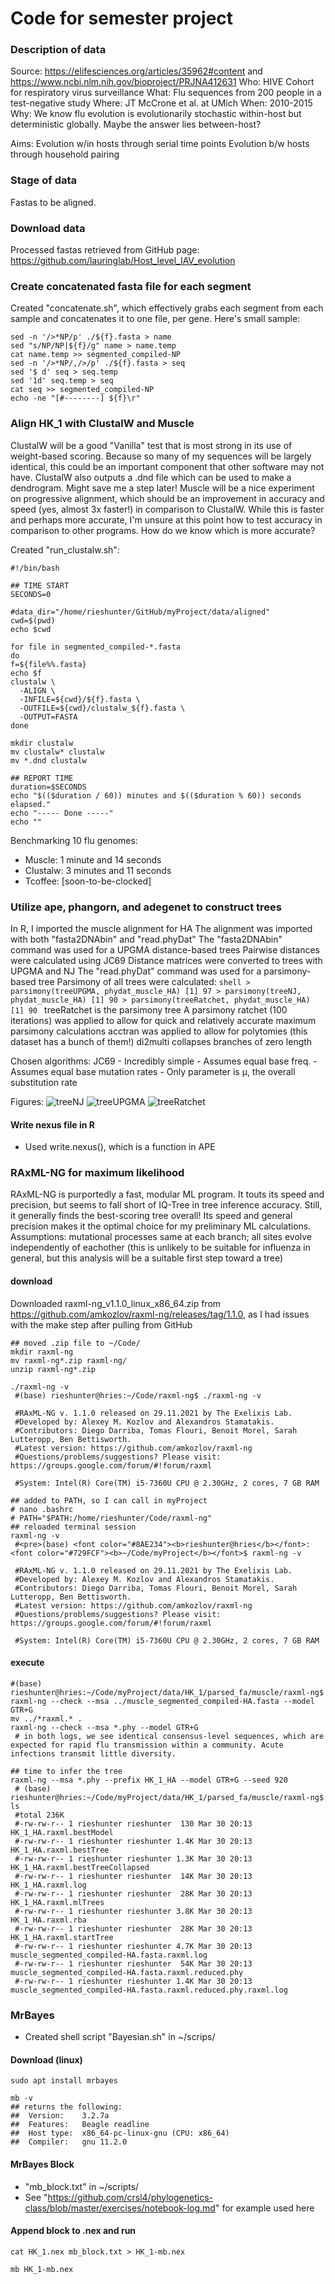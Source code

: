 # Code for semester project
### Description of data
Source: https://elifesciences.org/articles/35962#content and https://www.ncbi.nlm.nih.gov/bioproject/PRJNA412631
Who: HIVE Cohort for respiratory virus surveillance
What: Flu sequences from 200 people in a test-negative study
Where: JT McCrone et al. at UMich
When: 2010-2015
Why: We know flu evolution is evolutionarily stochastic within-host but deterministic globally. Maybe the answer lies between-host?

Aims:
Evolution w/in hosts through serial time points
Evolution b/w hosts through household pairing

### Stage of data
Fastas to be aligned.

### Download data
Processed fastas retrieved from GitHub page:
https://github.com/lauringlab/Host_level_IAV_evolution

### Create concatenated fasta file for each segment
Created "concatenate.sh", which effectively grabs each segment from each sample and concatenates it to one file, per gene. Here's small sample:
```shell
sed -n '/>*NP/p' ./${f}.fasta > name
sed "s/NP/NP|${f}/g" name > name.temp
cat name.temp >> segmented_compiled-NP
sed -n '/>*NP/,/>/p' ./${f}.fasta > seq
sed '$ d' seq > seq.temp
sed '1d' seq.temp > seq
cat seq >> segmented_compiled-NP
echo -ne "[#--------] ${f}\r"
```

### Align HK_1 with ClustalW and Muscle
ClustalW will be a good "Vanilla" test that is most strong in its use of weight-based scoring. Because so many of my sequences will be largely identical, this could be an important component that other software may not have. ClustalW also outputs a .dnd file which can be used to make a dendrogram. Might save me a step later!
Muscle will be a nice experiment on progressive alignment, which should be an improvement in accuracy and speed (yes, almost 3x faster!) in comparison to ClustalW. While this is faster and perhaps more accurate, I'm unsure at this point how to test accuracy in comparison to other programs. How do we know which is more accurate?

Created "run_clustalw.sh":
```shell
#!/bin/bash

## TIME START
SECONDS=0

#data_dir="/home/rieshunter/GitHub/myProject/data/aligned"
cwd=$(pwd)
echo $cwd

for file in segmented_compiled-*.fasta
do
f=${file%%.fasta}
echo $f
clustalw \
  -ALIGN \
  -INFILE=${cwd}/${f}.fasta \
  -OUTFILE=${cwd}/clustalw_${f}.fasta \
  -OUTPUT=FASTA
done

mkdir clustalw
mv clustalw* clustalw
mv *.dnd clustalw

## REPORT TIME             
duration=$SECONDS
echo "$(($duration / 60)) minutes and $(($duration % 60)) seconds elapsed."
echo "----- Done -----"
echo ""
```

Benchmarking 10 flu genomes:
 - Muscle: 1 minute and 14 seconds
 - Clustalw: 3 minutes and 11 seconds
 - Tcoffee: [soon-to-be-clocked]

### Utilize ape, phangorn, and adegenet to construct trees
In R, I imported the muscle alignment for HA
The alignment was imported with both "fasta2DNAbin" and "read.phyDat"
The "fasta2DNAbin" command was used for a UPGMA distance-based trees
  Pairwise distances were calculated using JC69
  Distance matrices were converted to trees with UPGMA and NJ
The "read.phyDat" command was used for a parsimony-based tree
  Parsimony of all trees were calculated:
    ```shell
      > parsimony(treeUPGMA, phydat_muscle_HA)
    [1] 97
    > parsimony(treeNJ, phydat_muscle_HA)
    [1] 90
    > parsimony(treeRatchet, phydat_muscle_HA)
    [1] 90
    ```
  treeRatchet is the parsimony tree
    A parsimony ratchet (100 iterations) was applied to allow for quick and relatively accurate maximum parsimony calculations
    acctran was applied to allow for polytomies (this dataset has a bunch of them!)
    di2multi collapses branches of zero length

Chosen algorithms:
  JC69
    - Incredibly simple
    - Assumes equal base freq.
    - Assumes equal base mutation rates
    - Only parameter is µ, the overall substitution rate

Figures:
![treeNJ](figures/treeNJ.tiff)
![treeUPGMA](figures/treeUPGMA.tiff)
![treeRatchet](figures/treeRatchet.tiff)

#### Write nexus file in R
 - Used write.nexus(), which is a function in APE

### RAxML-NG for maximum likelihood
RAxML-NG is purportedly a fast, modular ML program. It touts its speed and precision, but seems to fall short of IQ-Tree in tree inference accuracy. Still, it generally finds the best-scoring tree overall! Its speed and general precision makes it the optimal choice for my preliminary ML calculations.
Assumptions: mutational processes same at each branch; all sites evolve independently of eachother
(this is unlikely to be suitable for influenza in general, but this analysis will be a suitable first step toward a tree)

#### download
Downloaded raxml-ng_v1.1.0_linux_x86_64.zip from https://github.com/amkozlov/raxml-ng/releases/tag/1.1.0, as I had issues with the make step after pulling from GitHub 
```shell
## moved .zip file to ~/Code/
mkdir raxml-ng
mv raxml-ng*.zip raxml-ng/
unzip raxml-ng*.zip

./raxml-ng -v
 #(base) rieshunter@hries:~/Code/raxml-ng$ ./raxml-ng -v

 #RAxML-NG v. 1.1.0 released on 29.11.2021 by The Exelixis Lab.
 #Developed by: Alexey M. Kozlov and Alexandros Stamatakis.
 #Contributors: Diego Darriba, Tomas Flouri, Benoit Morel, Sarah Lutteropp, Ben Bettisworth.
 #Latest version: https://github.com/amkozlov/raxml-ng
 #Questions/problems/suggestions? Please visit: https://groups.google.com/forum/#!forum/raxml

 #System: Intel(R) Core(TM) i5-7360U CPU @ 2.30GHz, 2 cores, 7 GB RAM

## added to PATH, so I can call in myProject
# nano .bashrc
# PATH="$PATH:/home/rieshunter/Code/raxml-ng"
## reloaded terminal session
raxml-ng -v
 #<pre>(base) <font color="#8AE234"><b>rieshunter@hries</b></font>:<font color="#729FCF"><b>~/Code/myProject</b></font>$ raxml-ng -v

 #RAxML-NG v. 1.1.0 released on 29.11.2021 by The Exelixis Lab.
 #Developed by: Alexey M. Kozlov and Alexandros Stamatakis.
 #Contributors: Diego Darriba, Tomas Flouri, Benoit Morel, Sarah Lutteropp, Ben Bettisworth.
 #Latest version: https://github.com/amkozlov/raxml-ng
 #Questions/problems/suggestions? Please visit: https://groups.google.com/forum/#!forum/raxml

 #System: Intel(R) Core(TM) i5-7360U CPU @ 2.30GHz, 2 cores, 7 GB RAM
```

#### execute
```shell
#(base) rieshunter@hries:~/Code/myProject/data/HK_1/parsed_fa/muscle/raxml-ng$ 
raxml-ng --check --msa ../muscle_segmented_compiled-HA.fasta --model GTR+G
mv ../*raxml.* .
raxml-ng --check --msa *.phy --model GTR+G
 # in both logs, we see identical consensus-level sequences, which are expected for rapid flu transmission within a community. Acute infections transmit little diversity.

## time to infer the tree
raxml-ng --msa *.phy --prefix HK_1_HA --model GTR+G --seed 920
 # (base) rieshunter@hries:~/Code/myProject/data/HK_1/parsed_fa/muscle/raxml-ng$ ls
 #total 236K
 #-rw-rw-r-- 1 rieshunter rieshunter  130 Mar 30 20:13 HK_1_HA.raxml.bestModel
 #-rw-rw-r-- 1 rieshunter rieshunter 1.4K Mar 30 20:13 HK_1_HA.raxml.bestTree
 #-rw-rw-r-- 1 rieshunter rieshunter 1.3K Mar 30 20:13 HK_1_HA.raxml.bestTreeCollapsed
 #-rw-rw-r-- 1 rieshunter rieshunter  14K Mar 30 20:13 HK_1_HA.raxml.log
 #-rw-rw-r-- 1 rieshunter rieshunter  28K Mar 30 20:13 HK_1_HA.raxml.mlTrees
 #-rw-rw-r-- 1 rieshunter rieshunter 3.8K Mar 30 20:13 HK_1_HA.raxml.rba
 #-rw-rw-r-- 1 rieshunter rieshunter  28K Mar 30 20:13 HK_1_HA.raxml.startTree
 #-rw-rw-r-- 1 rieshunter rieshunter 4.7K Mar 30 20:13 muscle_segmented_compiled-HA.fasta.raxml.log
 #-rw-rw-r-- 1 rieshunter rieshunter  54K Mar 30 20:13 muscle_segmented_compiled-HA.fasta.raxml.reduced.phy
 #-rw-rw-r-- 1 rieshunter rieshunter 1.4K Mar 30 20:13 muscle_segmented_compiled-HA.fasta.raxml.reduced.phy.raxml.log
```

### MrBayes
 - Created shell script "Bayesian.sh" in ~/scrips/

#### Download (linux)
`sudo apt install mrbayes`
```
mb -v
## returns the following:
##  Version:    3.2.7a
##  Features:   Beagle readline
##  Host type:  x86_64-pc-linux-gnu (CPU: x86_64)
##  Compiler:   gnu 11.2.0
```

#### MrBayes Block
 - "mb_block.txt" in ~/scripts/
 - See "https://github.com/crsl4/phylogenetics-class/blob/master/exercises/notebook-log.md" for example used here

#### Append block to .nex and run
```
cat HK_1.nex mb_block.txt > HK_1-mb.nex

mb HK_1-mb.nex

```